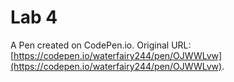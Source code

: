# Lab 4

A Pen created on CodePen.io. Original URL: [https://codepen.io/waterfairy244/pen/OJWWLvw](https://codepen.io/waterfairy244/pen/OJWWLvw).

